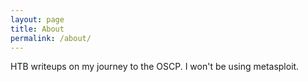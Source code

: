 ```yaml
---
layout: page
title: About
permalink: /about/
---
```


HTB writeups on my journey to the OSCP. I won't be using metasploit.